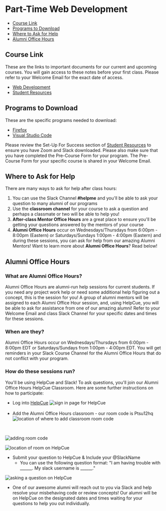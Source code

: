 # Part-Time Web Development

- [Course Link](#course-link)
- [Programs to Download](#programs-to-download)
- [Where to Ask for Help](#where-to-ask-for-help)
- [Alumni Office Hours](#alumni-office-hours)


## Course Link
These are the links to important documents for our current and upcoming courses. You will gain access to these notes before your first class. Please refer to your Welcome Email for the exact date of access.

- [Web Development](https://github.com/HackerYou/con-ed-web-dev)
- [Student Resources](https://github.com/HackerYou/student-resources)

## Programs to Download

These are the specific programs needed to download:

- [Firefox](https://www.mozilla.org/en-CA/firefox/new/)
- [Visual Studio Code](https://code.visualstudio.com/download)

Please review the Set-Up For Success section of [Student Resources](https://github.com/HackerYou/student-resources) to ensure you have Zoom and Slack downloaded. Please also make sure that you have completed the Pre-Course Form for your program. The Pre-Course Form for your specific course is shared in your Welcome Email.

## Where to Ask for Help
There are many ways to ask for help after class hours: 
1. You can use the Slack Channel **#helpme** and you'll be able to ask your question to many alumni of our programs
2. Use the **classroom channel** for your course to ask a question and perhaps a classmate or two will be able to help you!
3. **After-class Mentor Office Hours** are a great place to ensure you'll be getting your questions answered by the mentors of your course
4. **Alumni Office Hours** occur on Wednesdays/Thursdays from 6:00pm - 8:00pm (Eastern) or Saturdays/Sundays 1:00pm - 4:00pm (Eastern) and during these sessions, you can ask for help from our amazing Alumni Mentors! Want to learn more about **Alumni Office Hours**? Read below!

## Alumni Office Hours

### What are Alumni Office Hours?
Alumni Office Hours are alumni-run help sessions for current students. If you need any project work help or need some additional help figuring out a concept, this is the session for you! A group of alumni mentors will be assigned to each Alumni Office Hour session, and, using HelpCue, you will be able to ask for assistance from one of our amazing alumni! Refer to your Welcome Email and class Slack Channel for your specific dates and times for these sessions.

### When are they?
Alumni Office Hours occur on Wednesdays/Thursdays from 6:00pm - 8:00pm EDT or Saturdays/Sundays from 1:00pm - 4:00pm EDT. You will get reminders in your Slack Course Channel for the Alumni Office Hours that do not conflict with your program.

### How do these sessions run?
You'll be using HelpCue and Slack! To ask questions, you'll join our Alumni Office Hours HelpCue Classroom. Here are some further instructions on how to participate:
- Log into [HelpCue](https://www.helpcue.com/) 
![sign in page for HelpCue](./assets/HelpCue-1.png)
</br></br>
- Add the Alumni Office Hours classroom - our room code is Ptsu12hq
![location of where to add classroom room code](./assets/HelpCue-2.png)
<br>

![adding room code](./assets/HelpCue-3.png)
</br>

![location of room on HelpCue](./assets/HelpCue-4.png)
</br>

- Submit your question to HelpCue & Include your @SlackName
  - You can use the following question format: "I am having trouble with ______. My slack username is ______."  

![asking a question on HelpCue](./assets/HelpCue-5.png)
</br>

- One of our awesome alumni will reach out to you via Slack and help resolve your misbehaving code or review concepts! Our alumni will be on HelpCue on the designated dates and times waiting for your questions to help you out individually. 
